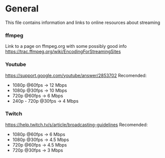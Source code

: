 # General
This file contains information and links to online resources about streaming

### ffmpeg
Link to a page on ffmpeg.org with some possibly good info
https://trac.ffmpeg.org/wiki/EncodingForStreamingSites

### Youtube
https://support.google.com/youtube/answer/2853702
Recomended:
* 1080p @60fps -> 12 Mbps
* 1080p @30fps -> 10 Mbps
* 720p @60fps -> 6 Mbps
* 240p - 720p @30fps -> 4 Mbps

### Twitch
https://help.twitch.tv/s/article/broadcasting-guidelines
Recomended:
* 1080p @60fps -> 6 Mbps
* 1080p @30fps -> 4.5 Mbps
* 720p @60fps -> 4.5 Mbps
* 720p @30fps -> 3 Mbps
